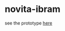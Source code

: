 # novita-ibram
see the prototype <a href="http://undanganmanten.my.id/novita-ibram" target="_blank">here</a>
